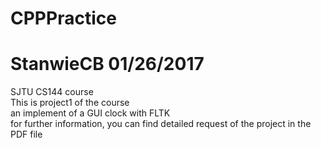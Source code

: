 # CPPPractice
# StanwieCB 01/26/2017
SJTU CS144 course<br>
This is project1 of the course<br>
an implement of a GUI clock with FLTK<br>
for further information, you can find detailed request of the project in the PDF file<br>
